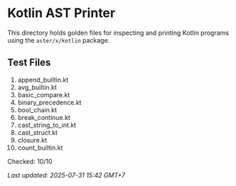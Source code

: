 # Kotlin AST Printer

This directory holds golden files for inspecting and printing Kotlin programs using the `aster/x/kotlin` package.

## Test Files

1. append_builtin.kt
2. avg_builtin.kt
3. basic_compare.kt
4. binary_precedence.kt
5. bool_chain.kt
6. break_continue.kt
7. cast_string_to_int.kt
8. cast_struct.kt
9. closure.kt
10. count_builtin.kt

Checked: 10/10

_Last updated: 2025-07-31 15:42 GMT+7_
